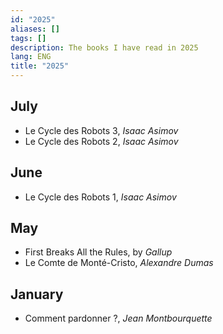 ```yaml
---
id: "2025"
aliases: []
tags: []
description: The books I have read in 2025
lang: ENG
title: "2025"
---
```


## July

- Le Cycle des Robots 3, _Isaac Asimov_
- Le Cycle des Robots 2, _Isaac Asimov_

## June

- Le Cycle des Robots 1, _Isaac Asimov_
## May

- First Breaks All the Rules, by _Gallup_
- Le Comte de Monté-Cristo, _Alexandre Dumas_
## January

- Comment pardonner ?, _Jean Montbourquette_
